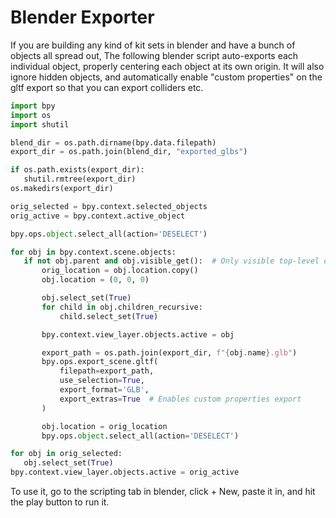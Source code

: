 # Blender Exporter

If you are building any kind of kit sets in blender and have a bunch of objects all spread out, The following blender script auto-exports each individual object, properly centering each object at its own origin.
It will also ignore hidden objects, and automatically enable "custom properties" on the gltf export so that you can export colliders etc.

```py
import bpy
import os
import shutil

blend_dir = os.path.dirname(bpy.data.filepath)
export_dir = os.path.join(blend_dir, "exported_glbs")

if os.path.exists(export_dir):
   shutil.rmtree(export_dir)
os.makedirs(export_dir)

orig_selected = bpy.context.selected_objects
orig_active = bpy.context.active_object

bpy.ops.object.select_all(action='DESELECT')

for obj in bpy.context.scene.objects:
   if not obj.parent and obj.visible_get():  # Only visible top-level objects
       orig_location = obj.location.copy()
       obj.location = (0, 0, 0)

       obj.select_set(True)
       for child in obj.children_recursive:
           child.select_set(True)

       bpy.context.view_layer.objects.active = obj

       export_path = os.path.join(export_dir, f"{obj.name}.glb")
       bpy.ops.export_scene.gltf(
           filepath=export_path,
           use_selection=True,
           export_format='GLB',
           export_extras=True  # Enables custom properties export
       )

       obj.location = orig_location
       bpy.ops.object.select_all(action='DESELECT')

for obj in orig_selected:
   obj.select_set(True)
bpy.context.view_layer.objects.active = orig_active
```

To use it, go to the scripting tab in blender, click + New, paste it in, and hit the play button to run it.
